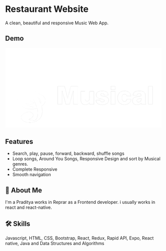 # Restaurant Website

A clean, beautiful and responsive Music Web App.

## Demo

[![](src/assets/logo.png)](https://musical-webapp.netlify.app/)

## Features

- Search, play, pause, forward, backward, shuffle songs
- Loop songs, Around You Songs, Responsive Design and sort by Musical genres.
- Complete Responsive
- Smooth navigation

## 🚀 About Me

I'm a Praditya works in Reprar as a Frontend developer. i usually works in react and react-native.

## 🛠 Skills

Javascript, HTML, CSS, Bootstrap, React, Redux, Rapid API, Expo, React native, Java and Data Structures and Algorithms
